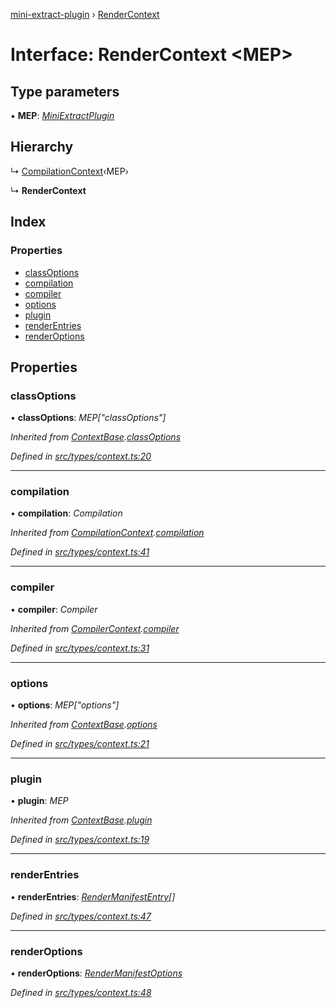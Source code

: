[mini-extract-plugin](../README.md) › [RenderContext](rendercontext.md)

# Interface: RenderContext <**MEP**>

## Type parameters

▪ **MEP**: *[MiniExtractPlugin](miniextractplugin.md)*

## Hierarchy

  ↳ [CompilationContext](compilationcontext.md)‹MEP›

  ↳ **RenderContext**

## Index

### Properties

* [classOptions](rendercontext.md#classoptions)
* [compilation](rendercontext.md#compilation)
* [compiler](rendercontext.md#compiler)
* [options](rendercontext.md#options)
* [plugin](rendercontext.md#plugin)
* [renderEntries](rendercontext.md#renderentries)
* [renderOptions](rendercontext.md#renderoptions)

## Properties

###  classOptions

• **classOptions**: *MEP["classOptions"]*

*Inherited from [ContextBase](contextbase.md).[classOptions](contextbase.md#classoptions)*

*Defined in [src/types/context.ts:20](https://github.com/JuroOravec/mini-extract-plugin/blob/ee56c59/src/types/context.ts#L20)*

___

###  compilation

• **compilation**: *Compilation*

*Inherited from [CompilationContext](compilationcontext.md).[compilation](compilationcontext.md#compilation)*

*Defined in [src/types/context.ts:41](https://github.com/JuroOravec/mini-extract-plugin/blob/ee56c59/src/types/context.ts#L41)*

___

###  compiler

• **compiler**: *Compiler*

*Inherited from [CompilerContext](compilercontext.md).[compiler](compilercontext.md#compiler)*

*Defined in [src/types/context.ts:31](https://github.com/JuroOravec/mini-extract-plugin/blob/ee56c59/src/types/context.ts#L31)*

___

###  options

• **options**: *MEP["options"]*

*Inherited from [ContextBase](contextbase.md).[options](contextbase.md#options)*

*Defined in [src/types/context.ts:21](https://github.com/JuroOravec/mini-extract-plugin/blob/ee56c59/src/types/context.ts#L21)*

___

###  plugin

• **plugin**: *MEP*

*Inherited from [ContextBase](contextbase.md).[plugin](contextbase.md#plugin)*

*Defined in [src/types/context.ts:19](https://github.com/JuroOravec/mini-extract-plugin/blob/ee56c59/src/types/context.ts#L19)*

___

###  renderEntries

• **renderEntries**: *[RenderManifestEntry](../README.md#rendermanifestentry)[]*

*Defined in [src/types/context.ts:47](https://github.com/JuroOravec/mini-extract-plugin/blob/ee56c59/src/types/context.ts#L47)*

___

###  renderOptions

• **renderOptions**: *[RenderManifestOptions](../README.md#rendermanifestoptions)*

*Defined in [src/types/context.ts:48](https://github.com/JuroOravec/mini-extract-plugin/blob/ee56c59/src/types/context.ts#L48)*
